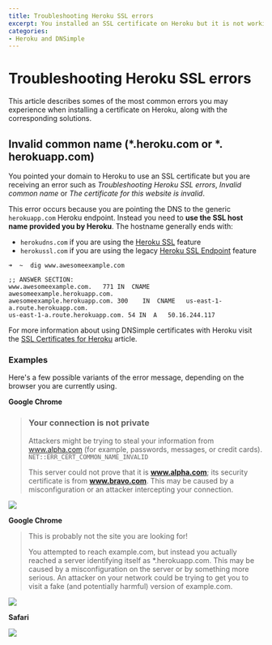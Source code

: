 ```yaml
---
title: Troubleshooting Heroku SSL errors
excerpt: You installed an SSL certificate on Heroku but it is not working properly.
categories:
- Heroku and DNSimple
---
```


# Troubleshooting Heroku SSL errors

This article describes somes of the most common errors you may experience when installing a certificate on Heroku, along with the corresponding solutions.

## Invalid common name (*.heroku.com or *. herokuapp.com)

You pointed your domain to Heroku to use an SSL certificate but you are receiving an error such as _Troubleshooting Heroku SSL errors_, _Invalid common name_ or _The certificate for this website is invalid_.

This error occurs because you are pointing the DNS to the generic `herokuapp.com` Heroku endpoint. Instead you need to **use the SSL host name provided you by Heroku**. The hostname generally ends with:

- `herokudns.com` if you are using the [Heroku SSL](https://devcenter.heroku.com/articles/ssl) feature
- `herokussl.com` if you are using the legacy [Heroku SSL Endpoint](https://devcenter.heroku.com/articles/ssl-endpoint) feature

~~~
➜  ~  dig www.awesomeexample.com

;; ANSWER SECTION:
www.awesomeexample.com.   771 IN  CNAME   awesomeexample.herokuapp.com.
awesomeexample.herokuapp.com. 300    IN  CNAME   us-east-1-a.route.herokuapp.com.
us-east-1-a.route.herokuapp.com. 54 IN  A   50.16.244.117
~~~

For more information about using DNSimple certificates with Heroku visit the [SSL Certificates for Heroku](/articles/ssl-certificates-heroku) article.

### Examples

Here's a few possible variants of the error message, depending on the browser you are currently using.

**Google Chrome**

> ### Your connection is not private
>
> Attackers might be trying to steal your information from www.alpha.com (for example, passwords, messages, or credit cards). `NET::ERR_CERT_COMMON_NAME_INVALID`
>
> This server could not prove that it is **www.alpha.com**; its security certificate is from **www.bravo.com**. This may be caused by a misconfiguration or an attacker intercepting your connection.

![](/files/heroku-ssl-error-commonname-chrome.png)

**Google Chrome**

> This is probably not the site you are looking for!
>
> You attempted to reach example.com, but instead you actually reached a server identifying itself as *.herokuapp.com. This may be caused by a misconfiguration on the server or by something more serious. An attacker on your network could be trying to get you to visit a fake (and potentially harmful) version of example.com.

![](/files/heroku-ssl-error-commonname-chrome2.png)

**Safari**

![](/files/heroku-ssl-error-commonname-safari.png)
